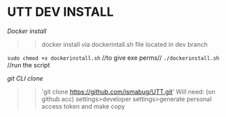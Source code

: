 # UTT DEV INSTALL 

*Docker install*

>> docker install via dockerintall.sh file located in dev branch

`sudo chmod +x dockerinstall.sh` //to give exe perms//
`./dockerinstall.sh` //run the script

*git CLI clone*

>> 'git clone https://github.com/ismabug/UTT.git'
>> Will need: (on github acc) settings>developer settings>generate personal access token and make copy
